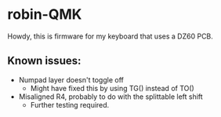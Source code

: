 # robin-QMK
Howdy, this is firmware for my keyboard that uses a DZ60 PCB.

## Known issues:
- Numpad layer doesn't toggle off
  - Might have fixed this by using TG() instead of TO()
- Misaligned R4, probably to do with the splittable left shift
  - Further testing required.
